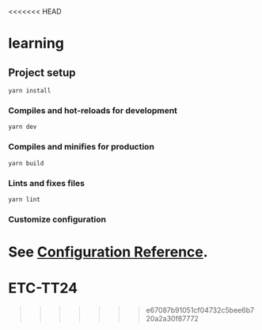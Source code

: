 <<<<<<< HEAD
# learning

## Project setup
```
yarn install
```

### Compiles and hot-reloads for development
```
yarn dev
```

### Compiles and minifies for production
```
yarn build
```

### Lints and fixes files
```
yarn lint
```

### Customize configuration
See [Configuration Reference](https://cli.vuejs.org/config/).
=======
# ETC-TT24
>>>>>>> e67087b91051cf04732c5bee6b720a2a30f87772
